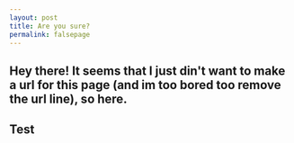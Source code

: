 ```yaml
---
layout: post
title: Are you sure?
permalink: falsepage
---
```

Hey there! It seems that I just din't want to make a url for this page (and im too bored too remove the url line), so here.
-
Test
-

